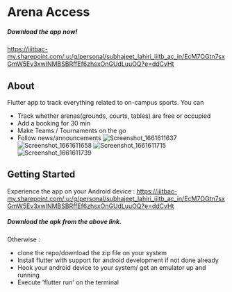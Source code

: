 # Arena Access
##### Download the app now!
https://iiitbac-my.sharepoint.com/:u:/g/personal/subhajeet_lahiri_iiitb_ac_in/EcM7OGtn7sxGmW5Ev3xwINMBSBRffEf6zhsxOnGUdLuuOQ?e=ddCvHt

## About
Flutter app to track everything related to on-campus sports. You can 
- Track whether arenas(grounds, courts, tables) are free or occupied
- Add a booking for 30 min
- Make Teams / Tournaments on the go
- Follow news/announcements
![Screenshot_1661611637](https://user-images.githubusercontent.com/72481682/187035468-14de272c-9572-4ca8-b8fd-350d9fbac321.png) ![Screenshot_1661611658](https://user-images.githubusercontent.com/72481682/187035473-2eee5c3c-227b-44c2-a65b-ba6ff736735d.png) ![Screenshot_1661611715](https://user-images.githubusercontent.com/72481682/187035483-49909e1f-b14c-4ea1-bb8e-c60255a9791d.png) ![Screenshot_1661611739](https://user-images.githubusercontent.com/72481682/187035487-b5ad3e59-f8bc-47e2-9ddf-d4f94214a74e.png)

## Getting Started

Experience the app on your Android device : 
https://iiitbac-my.sharepoint.com/:u:/g/personal/subhajeet_lahiri_iiitb_ac_in/EcM7OGtn7sxGmW5Ev3xwINMBSBRffEf6zhsxOnGUdLuuOQ?e=ddCvHt
##### Download the apk from the above link.

Otherwise : 
- clone the repo/download the zip file on your system
- Install flutter with support for android development if not done already
- Hook your android device to your system/ get an emulator up and running
- Execute 'flutter run' on the terminal


